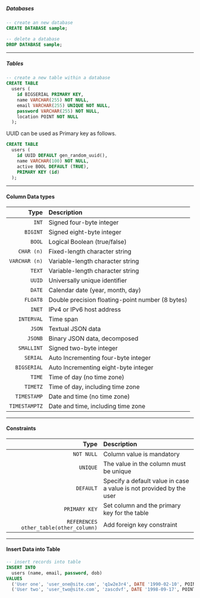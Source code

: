 
##### Databases
```sql
-- create an new database
CREATE DATABASE sample;

-- delete a database
DROP DATABASE sample;
```


---

##### Tables
```sql
-- create a new table within a database
CREATE TABLE
  users (
    id BIGSERIAL PRIMARY KEY,
    name VARCHAR(255) NOT NULL,
    email VARCHAR(255) UNIQUE NOT NULL,
    password VARCHAR(255) NOT NULL,
    location POINT NOT NULL
  );
```

UUID can be used as Primary key as follows.

```sql
CREATE TABLE
  users (
    id UUID DEFAULT gen_random_uuid(),
    name VARCHAR(100) NOT NULL,
    active BOOL DEFAULT (TRUE),
    PRIMARY KEY (id)
  );
```


---

#### Column Data types
| Type | Description |  
| -------: | :------ |  
| `INT` | Signed four-byte integer |
| `BIGINT` | Signed eight-byte integer |
| `BOOL` | Logical Boolean (true/false) |
| `CHAR (n)` | Fixed-length character string |
| `VARCHAR (n)` | Variable-length character string |
| `TEXT` | Variable-length character string |
| `UUID` | Universally unique identifier |
| `DATE` | Calendar date (year, month, day) |
| `FLOAT8` | Double precision floating-point number (8 bytes) |
| `INET` | IPv4 or IPv6 host address |
| `INTERVAL` | Time span |
| `JSON` | Textual JSON data |
| `JSONB` | Binary JSON data, decomposed |
| `SMALLINT` | Signed two-byte integer |
| `SERIAL` | Auto Incrementing four-byte integer |
| `BIGSERIAL` | Auto Incrementing eight-byte integer |
| `TIME` | Time of day (no time zone) |
| `TIMETZ` | Time of day, including time zone |
| `TIMESTAMP` | Date and time (no time zone) |
| `TIMESTAMPTZ` | Date and time, including time zone |


---

#### Constraints
| Type | Description |  
| -------: | :------ |  
| `NOT NULL` | Column value is mandatory |
| `UNIQUE` | The value in the column must be unique |
| `DEFAULT` | Specify a default value in case a value is not provided by the user |
| `PRIMARY KEY` | Set column and the primary key for the table |
| `REFERENCES other_table(other_column)` | Add foreign key constraint |


---

#### Insert Data into Table
```sql
-- insert records into table
INSERT INTO
  users (name, email, password, dob)
VALUES
  ('User one', 'user_one@site.com', 'q1w2e3r4', DATE '1990-02-10', POINT '(30.44, 50.23)'),
  ('User two', 'user_two@site.com', 'zascdvf', DATE '1998-09-17', POINT '(30.44, 50.23)');
```

